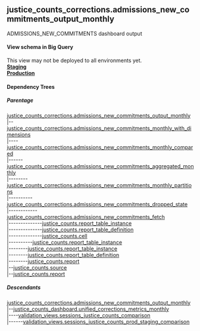 ## justice_counts_corrections.admissions_new_commitments_output_monthly
ADMISSIONS_NEW_COMMITMENTS dashboard output

#### View schema in Big Query
This view may not be deployed to all environments yet.<br/>
[**Staging**](https://console.cloud.google.com/bigquery?pli=1&p=recidiviz-staging&page=table&project=recidiviz-staging&d=justice_counts_corrections&t=admissions_new_commitments_output_monthly)
<br/>
[**Production**](https://console.cloud.google.com/bigquery?pli=1&p=recidiviz-123&page=table&project=recidiviz-123&d=justice_counts_corrections&t=admissions_new_commitments_output_monthly)
<br/>

#### Dependency Trees

##### Parentage
[justice_counts_corrections.admissions_new_commitments_output_monthly](../justice_counts_corrections/admissions_new_commitments_output_monthly.md) <br/>
|--[justice_counts_corrections.admissions_new_commitments_monthly_with_dimensions](../justice_counts_corrections/admissions_new_commitments_monthly_with_dimensions.md) <br/>
|----[justice_counts_corrections.admissions_new_commitments_monthly_compared](../justice_counts_corrections/admissions_new_commitments_monthly_compared.md) <br/>
|------[justice_counts_corrections.admissions_new_commitments_aggregated_monthly](../justice_counts_corrections/admissions_new_commitments_aggregated_monthly.md) <br/>
|--------[justice_counts_corrections.admissions_new_commitments_monthly_partitions](../justice_counts_corrections/admissions_new_commitments_monthly_partitions.md) <br/>
|----------[justice_counts_corrections.admissions_new_commitments_dropped_state](../justice_counts_corrections/admissions_new_commitments_dropped_state.md) <br/>
|------------[justice_counts_corrections.admissions_new_commitments_fetch](../justice_counts_corrections/admissions_new_commitments_fetch.md) <br/>
|--------------[justice_counts.report_table_instance](../justice_counts/report_table_instance.md) <br/>
|--------------[justice_counts.report_table_definition](../justice_counts/report_table_definition.md) <br/>
|--------------[justice_counts.cell](../justice_counts/cell.md) <br/>
|----------[justice_counts.report_table_instance](../justice_counts/report_table_instance.md) <br/>
|--------[justice_counts.report_table_instance](../justice_counts/report_table_instance.md) <br/>
|--------[justice_counts.report_table_definition](../justice_counts/report_table_definition.md) <br/>
|--------[justice_counts.report](../justice_counts/report.md) <br/>
|--[justice_counts.source](../justice_counts/source.md) <br/>
|--[justice_counts.report](../justice_counts/report.md) <br/>


##### Descendants
[justice_counts_corrections.admissions_new_commitments_output_monthly](../justice_counts_corrections/admissions_new_commitments_output_monthly.md) <br/>
|--[justice_counts_dashboard.unified_corrections_metrics_monthly](../justice_counts_dashboard/unified_corrections_metrics_monthly.md) <br/>
|----[validation_views.sessions_justice_counts_comparison](../validation_views/sessions_justice_counts_comparison.md) <br/>
|------[validation_views.sessions_justice_counts_prod_staging_comparison](../validation_views/sessions_justice_counts_prod_staging_comparison.md) <br/>

